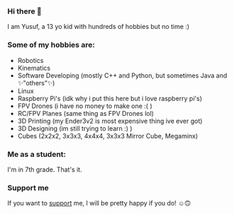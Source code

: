 ### Hi there 👋
I am Yusuf, a 13 yo kid with hundreds of hobbies but no time :)

### Some of my hobbies are:
- Robotics
- Kinematics
- Software Developing (mostly C++ and Python, but sometimes Java and ✨"others"✨)
- Linux
- Raspberry Pi's (idk why i put this here but i love raspberry pi's)
- FPV Drones (i have no money to make one :( )
- RC/FPV Planes (same thing as FPV Drones lol)
- 3D Printing (my Ender3v2 is most expensive thing ive ever got)
- 3D Designing (im still trying to learn :) )
- Cubes (2x2x2, 3x3x3, 4x4x4, 3x3x3 Mirror Cube, Megaminx)

### Me as a student:
I'm in 7th grade. That's it.

### Support me
If you want to [support](https://buymeacoffee.com/myusuf) me, I will be pretty happy if you do! ☺️🙃
